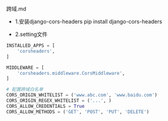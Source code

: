 跨域.md
- 1.安装django-cors-headers
 pip install django-cors-headers

- 2.setting文件
```python
INSTALLED_APPS = [
    'corsheaders',
]

MIDDLEWARE = [
    'corsheaders.middleware.CorsMiddleware',
]

# 配置跨域白名单
CORS_ORIGIN_WHITELIST = ('www.abc.com', 'www.baidu.com')
CORS_ORIGIN_REGEX_WHITELIST = ('...', )
CORS_ALLOW_CREDENTIALS = True
CORS_ALLOW_METHODS = ('GET', 'POST', 'PUT', 'DELETE')
```
